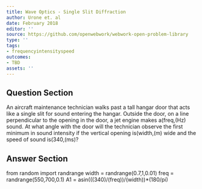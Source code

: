 ```yaml
---
title: Wave Optics - Single Slit Diffraction
author: Urone et. al
date: February 2018
editor: ''
source: https://github.com/openwebwork/webwork-open-problem-library
type: ''
tags:
- frequencyintensityspeed
outcomes:
- TBD
assets: ''
---
```


## Question Section 

An aircraft maintenance technician walks past a tall hangar door that acts like a single slit for sound entering the hangar. Outside the door, on a line perpendicular to the opening in the door, a jet engine makes a(freq,(Hz) sound. At what angle with the door will the technician observe the first minimum in sound intensity if the vertical opening is(width,(m) wide and the speed of sound is(340,(ms)?



## Answer Section

from random import randrange
width = randrange(0.7,1,0.01)
freq = randrange(550,700,0.1)
A1 = asin(((340)/(freq))/(width))*(180/pi)
